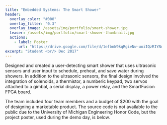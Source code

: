 ```yaml
---
title: "Embedded Systems: The Smart Shower"
header:
  overlay_color: "#000"
  overlay_filter: "0.3"
  overlay_image: /assets/img/portfolio/smart-shower.jpg
  teaser: /assets/img/portfolio/smart-shower-thumbnail.jpg
  actions:
    - label: Poster
      url: "https://drive.google.com/file/d/1efbnW9kqRgivNw-uoiIQzRIYNuEMVeiD/view?usp=sharing"
excerpt: "Student <br/> Dec 2017"
---
```


Designed and created a user-detecting smart shower that uses ultrasonic sensors
and user input to schedule, preheat, and save water during showers. In addition
to the ultrasonic sensors, the final design involved the integration of
solenoids, a thermistor, a numberic keypad, two servos attached to a gimbal, a
serial display, a power relay, and the SmartFusion FPGA board.

The team included four team members and a budget of $200 with the goal of
designing a marketable product. The source code is not available to the public
due to the University of Michigan Engineering Honor Code, but the project
poster, used during the demo day, is below.
